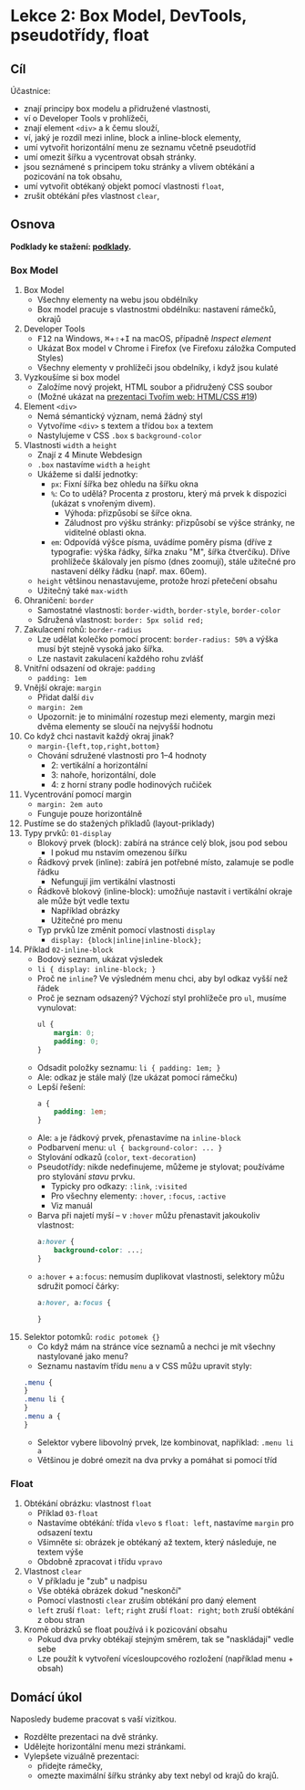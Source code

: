 # Lekce 2: Box Model, DevTools, pseudotřídy, float

## Cíl

Účastnice:

- znají principy box modelu a přidružené vlastnosti,
- ví o Developer Tools v prohlížeči,
- znají element `<div>` a k čemu slouží,
- ví, jaký je rozdíl mezi inline, block a inline-block elementy,
- umí vytvořit horizontální menu ze seznamu včetně pseudotříd
- umí omezit šířku a vycentrovat obsah stránky.
- jsou seznámené s principem toku stránky a vlivem obtékání a pozicování na tok obsahu,
- umí vytvořit obtékaný objekt pomocí vlastnosti `float`,
- zrušit obtékání přes vlastnost `clear`,

## Osnova

**Podklady ke stažení: [podklady](podklady/).**

### Box Model

1. Box Model
    - Všechny elementy na webu jsou obdélníky
    - Box model pracuje s vlastnostmi obdélníku: nastavení rámečků, okrajů
1. Developer Tools
    - <kbd>F12</kbd> na Windows, <kbd>⌘</kbd>+<kbd>⇧</kbd>+<kbd>I</kbd> na macOS, případně _Inspect element_
    - Ukázat Box model v Chrome i Firefox (ve Firefoxu záložka Computed Styles)
    - Všechny elementy v prohlížeči jsou obdelníky, i když jsou kulaté
1. Vyzkoušíme si box model
    - Založíme nový projekt, HTML soubor a přidružený CSS soubor
    - (Možné ukázat na [prezentaci Tvořím web: HTML/CSS #19](https://czechitas.github.io/tvorim-web-1/#/19))
1. Element `<div>`
    - Nemá sémantický význam, nemá žádný styl
    - Vytvoříme `<div>` s textem a třídou `box` a textem
    - Nastylujeme v CSS `.box` s `background-color`
1. Vlastnosti `width` a `height`
    - Znají z 4 Minute Webdesign
    - `.box` nastavíme `width` a `height`
    - Ukážeme si další jednotky:
        - `px`: Fixní šířka bez ohledu na šířku okna
        - `%`: Co to udělá? Procenta z prostoru, který má prvek k dispozici (ukázat s vnořeným divem).
            - Výhoda: přizpůsobí se šířce okna.
            - Záludnost pro výšku stránky: přizpůsobí se výšce stránky, ne viditelné oblasti okna.
        - `em`: Odpovídá výšce písma, uvádíme poměry písma (dříve z typografie: výška řádky, šířka znaku "M", šířka čtverčíku). Dříve prohlížeče škálovaly jen písmo (dnes zoomují), stále užitečné pro nastavení délky řádku (např. max. 60em).
    - `height` většinou nenastavujeme, protože hrozí přetečení obsahu
    - Užitečný také `max-width`
1. Ohraničení: `border`
    - Samostatné vlastnosti: `border-width`, `border-style`, `border-color`
    - Sdružená vlastnost: `border: 5px solid red;`
1. Zakulacení rohů: `border-radius`
    - Lze udělat kolečko pomocí procent: `border-radius: 50%` a výška musí být stejně vysoká jako šířka.
    - Lze nastavit zakulacení každého rohu zvlášť
1. Vnitřní odsazení od okraje: `padding`
    - `padding: 1em`
1. Vnější okraje: `margin`
    - Přidat další `div`
    - `margin: 2em`
    - Upozornit: je to minimální rozestup mezi elementy, margin mezi dvěma elementy se sloučí na nejvyšší hodnotu
1. Co když chci nastavit každý okraj jinak?
    - `margin-{left,top,right,bottom}`
    - Chování sdružené vlastnosti pro 1–4 hodnoty
        - 2: vertikální a horizontální
        - 3: nahoře, horizontální, dole
        - 4: z horní strany podle hodinových ručiček
1. Vycentrování pomocí margin
    - `margin: 2em auto`
    - Funguje pouze horizontálně
1. Pustíme se do stažených příkladů (layout-priklady)
1. Typy prvků: `01-display`
    - Blokový prvek (block): zabírá na stránce celý blok, jsou pod sebou
        - I pokud mu nstavím omezenou šířku
    - Řádkový prvek (inline): zabírá jen potřebné místo, zalamuje se podle řádku
        - Nefungují jim vertikální vlastnosti
    - Řádkově blokový (inline-block): umožňuje nastavit i vertikální okraje ale může být vedle textu
        - Například obrázky
        - Užitečné pro menu
    - Typ prvků lze změnit pomocí vlastnosti `display`
        - `display: {block|inline|inline-block};`
1. Příklad `02-inline-block`
    - Bodový seznam, ukázat výsledek
    - `li { display: inline-block; }`
    - Proč ne `inline`? Ve výsledném menu chci, aby byl odkaz vyšší než řádek
    - Proč je seznam odsazený? Výchozí styl prohlížeče pro `ul`, musíme vynulovat:
      ```css
      ul {
          margin: 0;
          padding: 0;
      }
      ```
    - Odsadit položky seznamu: `li { padding: 1em; }`
    - Ale: odkaz je stále malý (lze ukázat pomocí rámečku)
    - Lepší řešení:
      ```css
      a {
          padding: 1em;
      }
      ```
    - Ale: `a` je řádkový prvek, přenastavíme na `inline-block`
    - Podbarvení menu: `ul { background-color: ... }`
    - Stylování odkazů (`color`, `text-decoration`)
    - Pseudotřídy: nikde nedefinujeme, můžeme je stylovat; používáme pro stylování _stavu_ prvku.
        - Typicky pro odkazy: `:link`, `:visited`
        - Pro všechny elementy: `:hover`, `:focus`, `:active`
        - Viz manuál
    - Barva při najetí myší – v `:hover` můžu přenastavit jakoukoliv vlastnost:
      ```css
      a:hover {
          background-color: ...;
      }
      ```
    - `a:hover` + `a:focus`: nemusím duplikovat vlastnosti, selektory můžu sdružit pomocí čárky:
      ```css
      a:hover, a:focus {

      }
      ```
1. Selektor potomků: `rodic potomek {}`
    - Co když mám na stránce více seznamů a nechci je mít všechny nastylované jako menu?
    - Seznamu nastavím třídu `menu` a v CSS můžu upravit styly:
    ```css
    .menu {
    }
    .menu li {
    }
    .menu a {
    }
    ```
    - Selektor vybere libovolný prvek, lze kombinovat, například: `.menu li a`
    - Většinou je dobré omezit na dva prvky a pomáhat si pomocí tříd

### Float

1. Obtékání obrázku: vlastnost `float`
    - Příklad `03-float`
    - Nastavíme obtékání: třída `vlevo` s `float: left`, nastavíme `margin` pro odsazení textu
    - Všimněte si: obrázek je obtékaný až textem, který následuje, ne textem výše
    - Obdobně zpracovat i třídu `vpravo`
1. Vlastnost `clear`
    - V příkladu je "zub" u nadpisu
    - Vše obtéká obrázek dokud "neskončí"
    - Pomocí vlastnosti `clear` zruším obtékání pro daný element
    - `left` zruší `float: left`; `right` zruší `float: right`; `both` zruší obtékání z obou stran
1. Kromě obrázků se float používá i k pozicování obsahu
    - Pokud dva prvky obtékají stejným směrem, tak se "naskládají" vedle sebe
    - Lze použít k vytvoření vícesloupcového rozložení (například menu + obsah)

## Domácí úkol

Naposledy budeme pracovat s vaší vizitkou.

- Rozdělte prezentaci na dvě stránky.
- Udělejte horizontální menu mezi stránkami.
- Vylepšete vizuálně prezentaci:
    - přidejte rámečky,
    - omezte maximální šířku stránky aby text nebyl od krajů do krajů.
